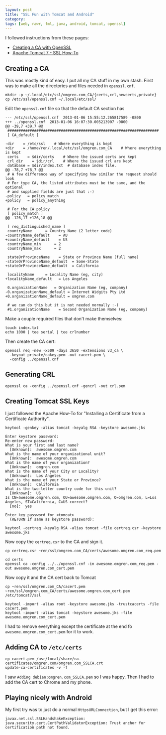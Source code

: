 ```yaml
---
layout: post
title: "SSL Fun with Tomcat and Android"
category: 
tags: [web, rawr, fml, java, android, tomcat, openssl]
---
```


I followed instructions from these pages:
 * [Creating a CA with OpenSSL](http://www.freebsdmadeeasy.com/tutorials/freebsd/create-a-ca-with-openssl.php)
 * [Apache Tomcat 7 - SSL How-To](http://tomcat.apache.org/tomcat-7.0-doc/ssl-howto.html)

## Creating a CA

This was mostly kind of easy. I put all my CA stuff in my own stash.
First was to make all the directories and files needed in `openssl.cnf`.

    mkdir -p ~/.local/etc/ssl/omgren.com_CA/{certs,crl,newcerts,private}
    cp /etc/ssl/openssl.cnf ~/.local/etc/ssl/

Edit the `openssl.cnf` file so that the default CA section has

    --- /etc/ssl/openssl.cnf  2013-01-06 15:55:12.265817589 -0800
    +++ ../openssl.cnf  2013-01-06 16:07:30.005213907 -0800
    @@ -39,7 +39,7 @@
     ####################################################################
     [ CA_default ]
     
    -dir    = /etc/ssl    # Where everything is kept
    +dir    = /home/ren/.local/etc/ssl/omgren.com_CA    # Where everything is kept
     certs    = $dir/certs    # Where the issued certs are kept
     crl_dir    = $dir/crl    # Where the issued crl are kept
     database = $dir/index.txt  # database index file.
    @@ -78,7 +78,7 @@
     # A few difference way of specifying how similar the request should look
     # For type CA, the listed attributes must be the same, and the optional
     # and supplied fields are just that :-)
    -policy   = policy_match
    +policy   = policy_anything
     
     # For the CA policy
     [ policy_match ]
    @@ -126,17 +126,18 @@
     
     [ req_distinguished_name ]
     countryName      = Country Name (2 letter code)
    -countryName_default    = AU
    +countryName_default    = US
     countryName_min      = 2
     countryName_max      = 2
     
     stateOrProvinceName    = State or Province Name (full name)
    -stateOrProvinceName_default  = Some-State
    +stateOrProvinceName_default  = California
     
     localityName     = Locality Name (eg, city)
    +localityName_default   = Los Angeles
     
     0.organizationName   = Organization Name (eg, company)
    -0.organizationName_default = Internet Widgits Pty Ltd
    +0.organizationName_default = omgren.com
     
     # we can do this but it is not needed normally :-)
     #1.organizationName    = Second Organization Name (eg, company)

Make a couple required files that don't make themselves:

    touch index.txt
    echo 1000 | tee serial | tee crlnumber

Then create the CA cert:

    openssl req -new -x509 -days 3650 -extensions v3_ca \
      -keyout private/cakey.pem -out cacert.pem \
      -config ../openssl.cnf

## Generating CRL

    openssl ca -config ../openssl.cnf -gencrl -out crl.pem

## Creating Tomcat SSL Keys

I just followed the Apache How-To for "Installing a Certificate from a Certificate Authority".

    keytool -genkey -alias tomcat -keyalg RSA -keystore awesome.jks

    Enter keystore password:  
    Re-enter new password: 
    What is your first and last name?
      [Unknown]:  awesome.omgren.com
    What is the name of your organizational unit?
      [Unknown]:  awesome.omgren.com
    What is the name of your organization?
      [Unknown]:  omgren.com
    What is the name of your City or Locality?
      [Unknown]:  Los Angeles
    What is the name of your State or Province?
      [Unknown]:  California
    What is the two-letter country code for this unit?
      [Unknown]:  US
    Is CN=awesome.omgren.com, OU=awesome.omgren.com, O=omgren.com, L=Los Angeles, ST=California, C=US correct?
      [no]:  yes
    
    Enter key password for <tomcat>
      (RETURN if same as keystore password):  

    keytool -certreq -keyalg RSA -alias tomcat -file certreq.csr -keystore awesome.jks

Now copy the `certreq.csr` to the CA and sign it.

    cp certreq.csr ~ren/ssl/omgren.com_CA/certs/awesome.omgren.com_req.pem

    cd certs
    openssl ca -config ../../openssl.cnf -in awesome.omgren.com_req.pem -out awesome.omgren.com_cert.pem

Now copy it and the CA cert back to Tomcat

    cp ~ren/ssl/omgren.com_CA/cacert.pem ~ren/ssl/omgren.com_CA/certs/awesome.omgren.com_cert.pem /etc/tomcat7/ssl

    keytool -import -alias root -keystore awesome.jks -trustcacerts -file cacert.pem
    keytool -import -alias tomcat -keystore awesome.jks -file awesome.omgren.com_cert.pem

I had to remove everything except the certificate at the end fo `awesome.omgren.com_cert.pem` for it to work.

## Adding CA to `/etc/certs`

    cp cacert.pem /usr/local/share/ca-certificates/omgren.com/omgren.com_SSLCA.crt
    update-ca-certificates -v -f

I saw `Adding debian:omgren.com_SSLCA.pem` so I was happy. Then I had to add the CA cert to Chrome and my phone.

## Playing nicely with Android

My first try was to just do a normal `HttpsURLConnection`, but I get this error:

    javax.net.ssl.SSLHandshakeException: java.security.cert.CertPathValidatorException: Trust anchor for certification path not found.

